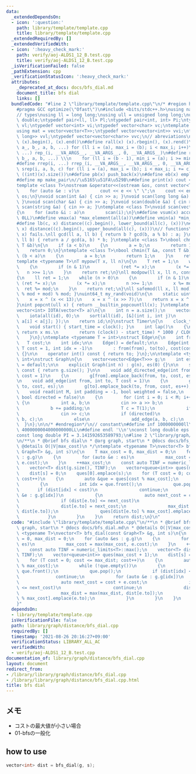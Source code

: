 ```yaml
---
data:
  _extendedDependsOn:
  - icon: ':question:'
    path: library/template/template.cpp
    title: library/template/template.cpp
  _extendedRequiredBy: []
  _extendedVerifiedWith:
  - icon: ':heavy_check_mark:'
    path: verify/aoj-ALDS1_12_B.test.cpp
    title: verify/aoj-ALDS1_12_B.test.cpp
  _isVerificationFailed: false
  _pathExtension: cpp
  _verificationStatusIcon: ':heavy_check_mark:'
  attributes:
    _deprecated_at_docs: docs/bfs_dial.md
    document_title: bfs dial
    links: []
  bundledCode: "#line 2 \"library/template/template.cpp\"\n/* #region header */\n\
    #pragma GCC optimize(\"Ofast\")\n#include <bits/stdc++.h>\nusing namespace std;\n\
    // types\nusing ll = long long;\nusing ull = unsigned long long;\nusing ld = long\
    \ double;\ntypedef pair<ll, ll> Pl;\ntypedef pair<int, int> Pi;\ntypedef vector<ll>\
    \ vl;\ntypedef vector<int> vi;\ntypedef vector<char> vc;\ntemplate <typename T>\n\
    using mat = vector<vector<T>>;\ntypedef vector<vector<int>> vvi;\ntypedef vector<vector<long\
    \ long>> vvl;\ntypedef vector<vector<char>> vvc;\n// abreviations\n#define all(x)\
    \ (x).begin(), (x).end()\n#define rall(x) (x).rbegin(), (x).rend()\n#define rep_(i,\
    \ a_, b_, a, b, ...) for (ll i = (a), max_i = (b); i < max_i; i++)\n#define rep(i,\
    \ ...) rep_(i, __VA_ARGS__, __VA_ARGS__, 0, __VA_ARGS__)\n#define rrep_(i, a_,\
    \ b_, a, b, ...) \\\n    for (ll i = (b - 1), min_i = (a); i >= min_i; i--)\n\
    #define rrep(i, ...) rrep_(i, __VA_ARGS__, __VA_ARGS__, 0, __VA_ARGS__)\n#define\
    \ srep(i, a, b, c) for (ll i = (a), max_i = (b); i < max_i; i += c)\n#define SZ(x)\
    \ ((int)(x).size())\n#define pb(x) push_back(x)\n#define eb(x) emplace_back(x)\n\
    #define mp make_pair\n//\u5165\u51FA\u529B\n#define print(x) cout << x << endl\n\
    template <class T>\nostream &operator<<(ostream &os, const vector<T> &v)\n{\n\
    \    for (auto &e : v)\n        cout << e << \" \";\n    cout << endl;\n    return\
    \ os;\n}\nvoid scan(int &a) { cin >> a; }\nvoid scan(long long &a) { cin >> a;\
    \ }\nvoid scan(char &a) { cin >> a; }\nvoid scan(double &a) { cin >> a; }\nvoid\
    \ scan(string &a) { cin >> a; }\ntemplate <class T>\nvoid scan(vector<T> &a)\n\
    {\n    for (auto &i : a)\n        scan(i);\n}\n#define vsum(x) accumulate(all(x),\
    \ 0LL)\n#define vmax(a) *max_element(all(a))\n#define vmin(a) *min_element(all(a))\n\
    #define lb(c, x) distance((c).begin(), lower_bound(all(c), (x)))\n#define ub(c,\
    \ x) distance((c).begin(), upper_bound(all(c), (x)))\n// functions\n// gcd(0,\
    \ x) fails.\nll gcd(ll a, ll b) { return b ? gcd(b, a % b) : a; }\nll lcm(ll a,\
    \ ll b) { return a / gcd(a, b) * b; }\ntemplate <class T>\nbool chmax(T &a, const\
    \ T &b)\n{\n    if (a < b)\n    {\n        a = b;\n        return 1;\n    }\n\
    \    return 0;\n}\ntemplate <class T>\nbool chmin(T &a, const T &b)\n{\n    if\
    \ (b < a)\n    {\n        a = b;\n        return 1;\n    }\n    return 0;\n}\n\
    template <typename T>\nT mypow(T x, ll n)\n{\n    T ret = 1;\n    while (n > 0)\n\
    \    {\n        if (n & 1)\n            (ret *= x);\n        (x *= x);\n     \
    \   n >>= 1;\n    }\n    return ret;\n}\nll modpow(ll x, ll n, const ll mod)\n\
    {\n    ll ret = 1;\n    while (n > 0)\n    {\n        if (n & 1)\n           \
    \ (ret *= x);\n        (x *= x);\n        n >>= 1;\n        x %= mod;\n      \
    \  ret %= mod;\n    }\n    return ret;\n}\nll safemod(ll x, ll mod) { return (x\
    \ % mod + mod) % mod; }\nuint64_t my_rand(void)\n{\n    static uint64_t x = 88172645463325252ULL;\n\
    \    x = x ^ (x << 13);\n    x = x ^ (x >> 7);\n    return x = x ^ (x << 17);\n\
    }\nint popcnt(ull x) { return __builtin_popcountll(x); }\ntemplate <typename T>\n\
    vector<int> IOTA(vector<T> a)\n{\n    int n = a.size();\n    vector<int> id(n);\n\
    \    iota(all(id), 0);\n    sort(all(id), [&](int i, int j)\n         { return\
    \ a[i] < a[j]; });\n    return id;\n}\nstruct Timer\n{\n    clock_t start_time;\n\
    \    void start() { start_time = clock(); }\n    int lap()\n    {\n        //\
    \ return x ms.\n        return (clock() - start_time) * 1000 / CLOCKS_PER_SEC;\n\
    \    }\n};\ntemplate <typename T = int>\nstruct Edge\n{\n    int from, to;\n \
    \   T cost;\n    int idx;\n\n    Edge() = default;\n\n    Edge(int from, int to,\
    \ T cost = 1, int idx = -1)\n        : from(from), to(to), cost(cost), idx(idx)\
    \ {}\n\n    operator int() const { return to; }\n};\n\ntemplate <typename T =\
    \ int>\nstruct Graph\n{\n    vector<vector<Edge<T>>> g;\n    int es;\n\n    Graph()\
    \ = default;\n\n    explicit Graph(int n) : g(n), es(0) {}\n\n    size_t size()\
    \ const { return g.size(); }\n\n    void add_directed_edge(int from, int to, T\
    \ cost = 1)\n    {\n        g[from].emplace_back(from, to, cost, es++);\n    }\n\
    \n    void add_edge(int from, int to, T cost = 1)\n    {\n        g[from].emplace_back(from,\
    \ to, cost, es);\n        g[to].emplace_back(to, from, cost, es++);\n    }\n\n\
    \    void read(int M, int padding = -1, bool weighted = false,\n             \
    \ bool directed = false)\n    {\n        for (int i = 0; i < M; i++)\n       \
    \ {\n            int a, b;\n            cin >> a >> b;\n            a += padding;\n\
    \            b += padding;\n            T c = T(1);\n            if (weighted)\n\
    \                cin >> c;\n            if (directed)\n                add_directed_edge(a,\
    \ b, c);\n            else\n                add_edge(a, b, c);\n        }\n  \
    \  }\n};\n\n/* #endregion*/\n// constant\n#define inf 1000000000ll\n#define INF\
    \ 4000000004000000000LL\n#define endl '\\n'\nconst long double eps = 0.000000000000001;\n\
    const long double PI = 3.141592653589793;\n#line 2 \"library/graph/distance/bfs_dial.cpp\"\
    \n/**\n * @brief bfs dial\n * @arg graph, start\n * @docs docs/bfs_dial.md\n *\
    \ @details O(|V|max_cost)\n */\ntemplate <typename T>\nvector<T> bfs_dial(const\
    \ Graph<T> &g, int s)\n{\n    T max_cost = 0, max_dist = 0;\n    for (auto &es\
    \ : g.g)\n    {\n        for (auto &e : es)\n            max_cost = max(max_cost,\
    \ e.cost);\n    }\n    ++max_cost;\n    const auto TINF = numeric_limits<T>::max();\n\
    \    vector<T> dist(g.size(), TINF);\n    vector<queue<int>> ques(max_cost + 1);\n\
    \    dist[s] = 0;\n    ques[0].emplace(s);\n    for (T cost = 0; cost <= max_dist;\
    \ cost++)\n    {\n        auto &que = ques[cost % max_cost];\n        while (!que.empty())\n\
    \        {\n            int idx = que.front();\n            que.pop();\n     \
    \       if (dist[idx] < cost)\n                continue;\n            for (auto\
    \ &e : g.g[idx])\n            {\n                auto next_cost = cost + e.cost;\n\
    \                if (dist[e.to] <= next_cost)\n                    continue;\n\
    \                dist[e.to] = next_cost;\n                max_dist = max(max_dist,\
    \ dist[e.to]);\n                ques[dist[e.to] % max_cost].emplace(e.to);\n \
    \           }\n        }\n    }\n    return dist;\n}\n"
  code: "#include \"library/template/template.cpp\"\n/**\n * @brief bfs dial\n * @arg\
    \ graph, start\n * @docs docs/bfs_dial.md\n * @details O(|V|max_cost)\n */\ntemplate\
    \ <typename T>\nvector<T> bfs_dial(const Graph<T> &g, int s)\n{\n    T max_cost\
    \ = 0, max_dist = 0;\n    for (auto &es : g.g)\n    {\n        for (auto &e :\
    \ es)\n            max_cost = max(max_cost, e.cost);\n    }\n    ++max_cost;\n\
    \    const auto TINF = numeric_limits<T>::max();\n    vector<T> dist(g.size(),\
    \ TINF);\n    vector<queue<int>> ques(max_cost + 1);\n    dist[s] = 0;\n    ques[0].emplace(s);\n\
    \    for (T cost = 0; cost <= max_dist; cost++)\n    {\n        auto &que = ques[cost\
    \ % max_cost];\n        while (!que.empty())\n        {\n            int idx =\
    \ que.front();\n            que.pop();\n            if (dist[idx] < cost)\n  \
    \              continue;\n            for (auto &e : g.g[idx])\n            {\n\
    \                auto next_cost = cost + e.cost;\n                if (dist[e.to]\
    \ <= next_cost)\n                    continue;\n                dist[e.to] = next_cost;\n\
    \                max_dist = max(max_dist, dist[e.to]);\n                ques[dist[e.to]\
    \ % max_cost].emplace(e.to);\n            }\n        }\n    }\n    return dist;\n\
    }"
  dependsOn:
  - library/template/template.cpp
  isVerificationFile: false
  path: library/graph/distance/bfs_dial.cpp
  requiredBy: []
  timestamp: '2021-08-26 20:16:27+09:00'
  verificationStatus: LIBRARY_ALL_AC
  verifiedWith:
  - verify/aoj-ALDS1_12_B.test.cpp
documentation_of: library/graph/distance/bfs_dial.cpp
layout: document
redirect_from:
- /library/library/graph/distance/bfs_dial.cpp
- /library/library/graph/distance/bfs_dial.cpp.html
title: bfs dial
---
```

## メモ
- コストの最大値が小さい場合
- 01-bfsの一般化

## how to use
```c++
vector<int> dist = bfs_dial(g, s);
```